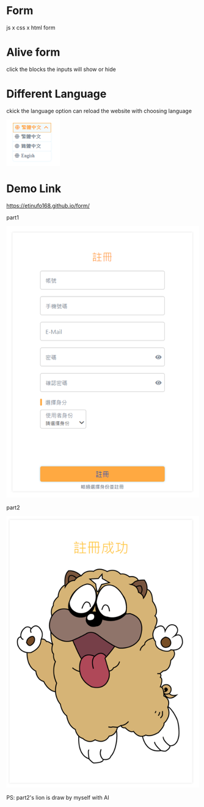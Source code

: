 # Form
js x css x html form

# Alive form
click the blocks the inputs will show or hide

# Different Language
ckick the language option can reload the website with choosing language

<img src="https://github.com/etinufo168/form/blob/master/images/lan.PNG">

# Demo Link
https://etinufo168.github.io/form/

part1

<img src="https://github.com/etinufo168/form/blob/master/images/part1.PNG">

part2

<img src="https://github.com/etinufo168/form/blob/master/images/part2.PNG">

PS: part2's lion is draw by myself with AI

